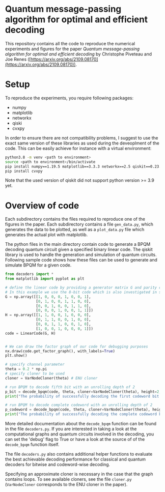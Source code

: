 # Quantum message-passing algorithm for optimal and efficient decoding

This repository contains all the code to reproduce the numerical experiments and figures for the paper _Quantum message-passing algorithm for optimal and efficient decoding_ by Christophe Piveteau and Joe Renes ([https://arxiv.org/abs/2109.08170](https://arxiv.org/abs/2109.08170)). 


Setup
=====
To reproduce the experiments, you require following packages:

* numpy
* matplotlib
* networkx
* qiski
* cvxpy

In order to ensure there are not compatibility problems, I suggest to use the exact same version of these libraries as used during the deveoplment of the code.
This can be easily achieve for instance with a virtual environment:

```bash
python3.8 -m venv <path to environment>
source <path to environment>/bin/activate
pip install numpy==1.19.5 matplotlib==3.3.3 networkx==2.5 qiskit==0.23.2
pip install cvxpy
```

Note that the used version of qiskit did not support python version >= 3.9 yet.

Overview of code
================
Each subdirectory contains the files required to reproduce one of the figures in the paper. Each subdirectory contains a file `gen_data.py`, which generates the data to be plotted, as well as a `plot_data.py` file which generates the actual plot with matplotlib.

The python files in the main directory contain code to generate a BPQM decoding quantum circuit given a specified binary linear code.
The qiskit library is used to handle the generation and simulation of quantum circuits.
Following sample code shows how these files can be used to generate and simulate BPQM for a given code.

```python
from decoders import *
from matplotlib import pyplot as plt 

# define the linear code by providing a generator matrix G and parity check matrix H
# In this example we use the 8-bit code which is also investigated in section 6 in the paper.
G = np.array([[1, 0, 0, 0, 1, 0, 0, 1], 
              [0, 1, 0, 0, 1, 1, 0, 0], 
              [0, 0, 1, 0, 0, 1, 1, 0], 
              [0, 0, 0, 1, 0, 0, 1, 1]])
H = np.array([[1, 1, 0, 0, 1, 0, 0, 0], 
              [0, 1, 1, 0, 0, 1, 0, 0], 
              [0, 0, 1, 1, 0, 0, 1, 0], 
              [1, 0, 0, 1, 0, 0, 0, 1]])
code = LinearCode(G, H)


# We can draw the factor graph of our code for debugging purposes
nx.draw(code.get_factor_graph(), with_labels=True)
plt.show()

# specify channel parameter
theta = 0.2 * np.pi
# specify cloner to be used
cloner = VarNodeCloner(theta) # ENU cloner

# run BPQM to decode fifth bit with an unrolling depth of 2
p_bit = decode_bpqm(code, theta, cloner=VarNodeCloner(theta), height=2, mode='bit', bit=4, only_zero_codeword=True, debug=False)
print("The probability of successfully decoding the first codeword bit is", p_bit)

# run BPQM to decode complete codeword with an unrolling depth of 2
p_codeword = decode_bpqm(code, theta, cloner=VarNodeCloner(theta), height=2, mode='codeword', order=[0,1,2,3], only_zero_codeword=True, debug=False)
print("The probability of successfully decoding the complete codeword bit is", p_codeword)
```

More detailed documentation about the `decode_bpqm` function can be found in the file `decoders.py`.
If you are interested in taking a look at the computational graphs and quantum circuits involved in the decoding, you can set the 'debug' flag to True or have a look at the source of of the `decode_bpqm` function itself.

The file `decoders.py` also contains additional helper functions to evaluate the best achievable decoding performance for classical and quantum decoders for bitwise and codeword-wise decoding.

Specifying an approximate cloner is necessary in the case that the graph contains loops.
To see available cloners, see the file `cloner.py` (`VarNodeCloner` corresponds to the ENU cloner in the paper).

